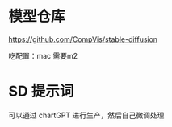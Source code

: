 # 模型仓库
https://github.com/CompVis/stable-diffusion

吃配置：mac 需要m2
# SD 提示词
可以通过 chartGPT 进行生产，然后自己微调处理
